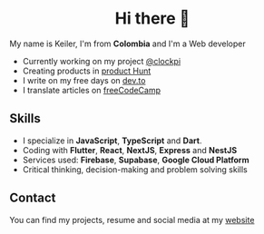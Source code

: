 <div align="center">
  <h1>Hi there 👋</h1>
</div>


My name is Keiler, I'm from **Colombia** and I'm a Web developer
- Currently working on my project [@clockpi](https://github.com/clockpi)
- Creating products in [product Hunt](https://www.producthunt.com/@reliek21)
- I write on my free days on [dev.to](https://dev.to/reliek21)
- I translate articles on [freeCodeCamp](https://www.freecodecamp.org/espanol/news/author/keilerguardo)

## Skills
- I specialize in **JavaScript**, **TypeScript** and **Dart**.
- Coding with **Flutter**, **React**, **NextJS**, **Express** and **NestJS**
- Services used: **Firebase**, **Supabase**, **Google Cloud Platform**
- Critical thinking, decision-making and problem solving skills

## Contact
You can find my projects, resume and social media at my [website](https://keilerguardo.tech/)
